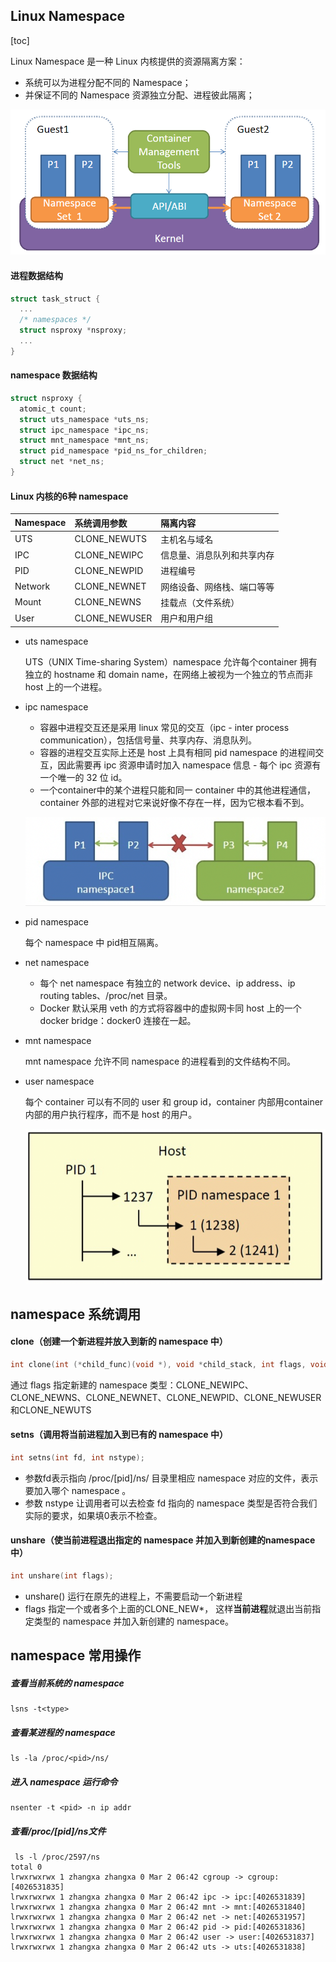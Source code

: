 ## Linux Namespace

[toc]

Linux Namespace 是一种 Linux 内核提供的资源隔离方案：

- 系统可以为进程分配不同的 Namespace；
- 并保证不同的 Namespace 资源独立分配、进程彼此隔离；

![namespace](../images/geg3rg3rg4theh.png)

#### 进程数据结构

```c
struct task_struct {
  ...
  /* namespaces */
  struct nsproxy *nsproxy;
  ...
}
```

#### namespace 数据结构

```c
struct nsproxy {
  atomic_t count;
  struct uts_namespace *uts_ns;
  struct ipc_namespace *ipc_ns;
  struct mnt_namespace *mnt_ns;
  struct pid_namespace *pid_ns_for_children;
  struct net *net_ns;
}
```

#### Linux 内核的6种 namespace

| Namespace | 系统调用参数  | 隔离内容                   |
| :-------- | :------------ | :------------------------- |
| UTS       | CLONE_NEWUTS  | 主机名与域名               |
| IPC       | CLONE_NEWIPC  | 信息量、消息队列和共享内存 |
| PID       | CLONE_NEWPID  | 进程编号                   |
| Network   | CLONE_NEWNET  | 网络设备、网络栈、端口等等 |
| Mount     | CLONE_NEWNS   | 挂载点（文件系统）         |
| User      | CLONE_NEWUSER | 用户和用户组               |

- uts namespace

  UTS（UNIX Time-sharing System）namespace 允许每个container 拥有独立的 hostname 和 domain name，在网络上被视为一个独立的节点而非 host 上的一个进程。

- ipc namespace

  - 容器中进程交互还是采用 linux 常见的交互（ipc - inter process communication），包括信号量、共享内存、消息队列。
  - 容器的进程交互实际上还是 host 上具有相同 pid namespace 的进程间交互，因此需要再 ipc 资源申请时加入 namespace 信息 - 每个 ipc 资源有一个唯一的 32 位 id。
  - 一个container中的某个进程只能和同一 container 中的其他进程通信，container 外部的进程对它来说好像不存在一样，因为它根本看不到。

  ![截屏2022-07-09 下午2.19.22](../images/hgdtre65dyuvkjbk.png)

- pid namespace

  每个 namespace 中 pid相互隔离。

- net namespace

  - 每个 net namespace 有独立的 network device、ip address、ip routing tables、/proc/net 目录。
  - Docker 默认采用 veth 的方式将容器中的虚拟网卡同 host 上的一个 docker bridge：docker0 连接在一起。

- mnt namespace

  mnt namespace 允许不同 namespace 的进程看到的文件结构不同。

- user namespace

  每个 container 可以有不同的 user 和 group id，container 内部用container 内部的用户执行程序，而不是 host 的用户。

  ![截屏2022-07-09 下午2.23.07](../images/sfghdfhjw3423523g.png)

## namespace 系统调用

#### clone（创建一个新进程并放入到新的 namespace 中）

```c
int clone(int (*child_func)(void *), void *child_stack, int flags, void *arg);
```

通过 flags 指定新建的 namespace 类型：CLONE_NEWIPC、CLONE_NEWNS、CLONE_NEWNET、CLONE_NEWPID、CLONE_NEWUSER和CLONE_NEWUTS

#### setns（调用将当前进程加入到已有的 namespace 中）

```c
int setns(int fd, int nstype);
```

- 参数fd表示指向 /proc/[pid]/ns/ 目录里相应 namespace 对应的文件，表示要加入哪个 namespace 。
- 参数 nstype 让调用者可以去检查 fd 指向的 namespace 类型是否符合我们实际的要求，如果填0表示不检查。

#### unshare（使当前进程退出指定的 namespace 并加入到新创建的namespace中）

```c
int unshare(int flags);
```

- unshare() 运行在原先的进程上，不需要启动一个新进程
- flags 指定一个或者多个上面的CLONE_NEW*， 这样**当前进程**就退出当前指定类型的 namespace 并加入新创建的 namespace。

## namespace 常用操作

##### 查看当前系统的 namespace

```shell
lsns -t<type>
```

##### 查看某进程的 namespace

```
ls -la /proc/<pid>/ns/
```

##### 进入 namespace 运行命令

```
nsenter -t <pid> -n ip addr
```

##### 查看/proc/[pid]/ns文件

```shell
 ls -l /proc/2597/ns
total 0
lrwxrwxrwx 1 zhangxa zhangxa 0 Mar 2 06:42 cgroup -> cgroup:[4026531835]
lrwxrwxrwx 1 zhangxa zhangxa 0 Mar 2 06:42 ipc -> ipc:[4026531839]
lrwxrwxrwx 1 zhangxa zhangxa 0 Mar 2 06:42 mnt -> mnt:[4026531840]
lrwxrwxrwx 1 zhangxa zhangxa 0 Mar 2 06:42 net -> net:[4026531957]
lrwxrwxrwx 1 zhangxa zhangxa 0 Mar 2 06:42 pid -> pid:[4026531836]
lrwxrwxrwx 1 zhangxa zhangxa 0 Mar 2 06:42 user -> user:[4026531837]
lrwxrwxrwx 1 zhangxa zhangxa 0 Mar 2 06:42 uts -> uts:[4026531838]
```

